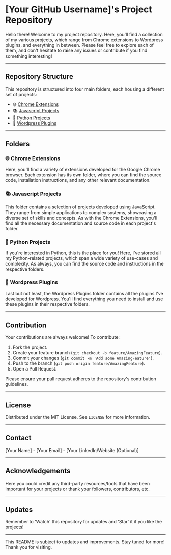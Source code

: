 # [Your GitHub Username]'s Project Repository

Hello there! Welcome to my project repository. Here, you'll find a collection of my various projects, which range from Chrome extensions to Wordpress plugins, and everything in between. Please feel free to explore each of them, and don't hesitate to raise any issues or contribute if you find something interesting!

---

## Repository Structure

This repository is structured into four main folders, each housing a different set of projects:

- 🌐 [Chrome Extensions](./Chrome%20Extensions)
- 📚 [Javascript Projects](./Javascript%20Projects)
- 🐍 [Python Projects](./Python%20Projects)
- 🔌 [Wordpress Plugins](./Wordpress%20Plugins)

---

## Folders

### 🌐 Chrome Extensions

Here, you'll find a variety of extensions developed for the Google Chrome browser. Each extension has its own folder, where you can find the source code, installation instructions, and any other relevant documentation.

### 📚 Javascript Projects

This folder contains a selection of projects developed using JavaScript. They range from simple applications to complex systems, showcasing a diverse set of skills and concepts. As with the Chrome Extensions, you'll find all the necessary documentation and source code in each project's folder.

### 🐍 Python Projects

If you're interested in Python, this is the place for you! Here, I've stored all my Python-related projects, which span a wide variety of use-cases and complexity. As always, you can find the source code and instructions in the respective folders.

### 🔌 Wordpress Plugins

Last but not least, the Wordpress Plugins folder contains all the plugins I've developed for Wordpress. You'll find everything you need to install and use these plugins in their respective folders.

---

## Contribution

Your contributions are always welcome! To contribute:

1. Fork the project.
2. Create your feature branch (`git checkout -b feature/AmazingFeature`).
3. Commit your changes (`git commit -m 'Add some AmazingFeature'`).
4. Push to the branch (`git push origin feature/AmazingFeature`).
5. Open a Pull Request.

Please ensure your pull request adheres to the repository's contribution guidelines.

---

## License

Distributed under the MIT License. See `LICENSE` for more information.

---

## Contact

[Your Name] - [Your Email] - [Your LinkedIn/Website (Optional)]

---

## Acknowledgements

Here you could credit any third-party resources/tools that have been important for your projects or thank your followers, contributors, etc.

---

## Updates

Remember to 'Watch' this repository for updates and 'Star' it if you like the projects!

---

This README is subject to updates and improvements. Stay tuned for more! Thank you for visiting.
